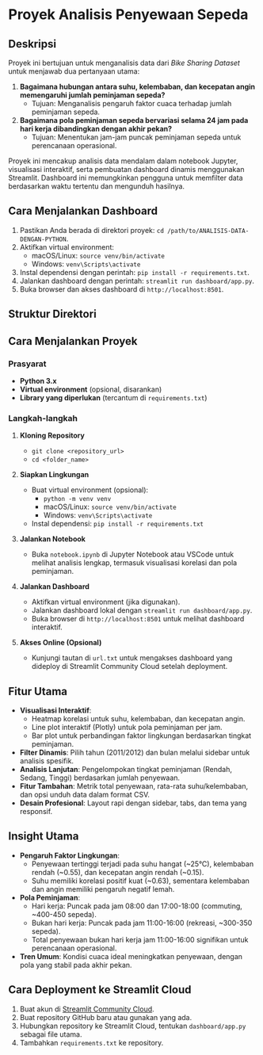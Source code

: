 # Proyek Analisis Penyewaan Sepeda

## Deskripsi
Proyek ini bertujuan untuk menganalisis data dari *Bike Sharing Dataset* untuk menjawab dua pertanyaan utama:
1. **Bagaimana hubungan antara suhu, kelembaban, dan kecepatan angin memengaruhi jumlah peminjaman sepeda?**
   - Tujuan: Menganalisis pengaruh faktor cuaca terhadap jumlah peminjaman sepeda.
2. **Bagaimana pola peminjaman sepeda bervariasi selama 24 jam pada hari kerja dibandingkan dengan akhir pekan?**
   - Tujuan: Menentukan jam-jam puncak peminjaman sepeda untuk perencanaan operasional.

Proyek ini mencakup analisis data mendalam dalam notebook Jupyter, visualisasi interaktif, serta pembuatan dashboard dinamis menggunakan Streamlit. Dashboard ini memungkinkan pengguna untuk memfilter data berdasarkan waktu tertentu dan mengunduh hasilnya.

## Cara Menjalankan Dashboard
1. Pastikan Anda berada di direktori proyek: `cd /path/to/ANALISIS-DATA-DENGAN-PYTHON`.
2. Aktifkan virtual environment:
   - macOS/Linux: `source venv/bin/activate`
   - Windows: `venv\Scripts\activate`
3. Instal dependensi dengan perintah: `pip install -r requirements.txt`.
4. Jalankan dashboard dengan perintah: `streamlit run dashboard/app.py`.
5. Buka browser dan akses dashboard di `http://localhost:8501`.

## Struktur Direktori
## Cara Menjalankan Proyek

### Prasyarat
- **Python 3.x**
- **Virtual environment** (opsional, disarankan)
- **Library yang diperlukan** (tercantum di `requirements.txt`)

### Langkah-langkah

1. **Kloning Repository**
   - `git clone <repository_url>`
   - `cd <folder_name>`

2. **Siapkan Lingkungan**
   - Buat virtual environment (opsional):
     - `python -m venv venv`
     - macOS/Linux: `source venv/bin/activate`
     - Windows: `venv\Scripts\activate`
   - Instal dependensi: `pip install -r requirements.txt`

3. **Jalankan Notebook**
   - Buka `notebook.ipynb` di Jupyter Notebook atau VSCode untuk melihat analisis lengkap, termasuk visualisasi korelasi dan pola peminjaman.

4. **Jalankan Dashboard**
   - Aktifkan virtual environment (jika digunakan).
   - Jalankan dashboard lokal dengan `streamlit run dashboard/app.py`.
   - Buka browser di `http://localhost:8501` untuk melihat dashboard interaktif.

5. **Akses Online (Opsional)**
   - Kunjungi tautan di `url.txt` untuk mengakses dashboard yang dideploy di Streamlit Community Cloud setelah deployment.

## Fitur Utama
- **Visualisasi Interaktif**:
  - Heatmap korelasi untuk suhu, kelembaban, dan kecepatan angin.
  - Line plot interaktif (Plotly) untuk pola peminjaman per jam.
  - Bar plot untuk perbandingan faktor lingkungan berdasarkan tingkat peminjaman.
- **Filter Dinamis**: Pilih tahun (2011/2012) dan bulan melalui sidebar untuk analisis spesifik.
- **Analisis Lanjutan**: Pengelompokan tingkat peminjaman (Rendah, Sedang, Tinggi) berdasarkan jumlah penyewaan.
- **Fitur Tambahan**: Metrik total penyewaan, rata-rata suhu/kelembaban, dan opsi unduh data dalam format CSV.
- **Desain Profesional**: Layout rapi dengan sidebar, tabs, dan tema yang responsif.

## Insight Utama
- **Pengaruh Faktor Lingkungan**: 
  - Penyewaan tertinggi terjadi pada suhu hangat (~25°C), kelembaban rendah (~0.55), dan kecepatan angin rendah (~0.15).
  - Suhu memiliki korelasi positif kuat (~0.63), sementara kelembaban dan angin memiliki pengaruh negatif lemah.
- **Pola Peminjaman**: 
  - Hari kerja: Puncak pada jam 08:00 dan 17:00-18:00 (commuting, ~400-450 sepeda).
  - Bukan hari kerja: Puncak pada jam 11:00-16:00 (rekreasi, ~300-350 sepeda).
  - Total penyewaan bukan hari kerja jam 11:00-16:00 signifikan untuk perencanaan operasional.
- **Tren Umum**: Kondisi cuaca ideal meningkatkan penyewaan, dengan pola yang stabil pada akhir pekan.

## Cara Deployment ke Streamlit Cloud
1. Buat akun di [Streamlit Community Cloud](https://streamlit.io/cloud).
2. Buat repository GitHub baru atau gunakan yang ada.
3. Hubungkan repository ke Streamlit Cloud, tentukan `dashboard/app.py` sebagai file utama.
4. Tambahkan `requirements.txt` ke repository.